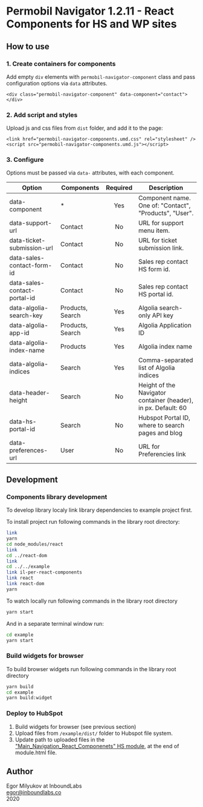 # Permobil Navigator 1.2.11 - React Components for HS and WP sites

## How to use

### 1. Create containers for components

Add empty `div` elements with `permobil-navigator-component` class and pass configuration options via `data` attributes.

```
<div class="permobil-navigator-component" data-component="contact"></div>
```

### 2. Add script and styles

Upload js and css files from `dist` folder, and add it to the page:

```
<link href="permobil-navigator-components.umd.css" rel="stylesheet" />
<script src="permobil-navigator-components.umd.js"></script>
```

### 3. Configure

Options must be passed via `data-` attributes, with each component.

| Option                       | Components       | Required | Description                                                    |
| ---------------------------- | ---------------- | :------: | -------------------------------------------------------------- |
| data-component               | \*               |   Yes    | Component name. One of: "Contact", "Products", "User".         |
| data-support-url             | Contact          |    No    | URL for support menu item.                                     |
| data-ticket-submission-url   | Contact          |    No    | URL for ticket submission link.                                |
| data-sales-contact-form-id   | Contact          |    No    | Sales rep contact HS form id.                                  |
| data-sales-contact-portal-id | Contact          |    No    | Sales rep contact HS portal id.                                |
| data-algolia-search-key      | Products, Search |   Yes    | Algolia search-only API key                                    |
| data-algolia-app-id          | Products, Search |   Yes    | Algolia Application ID                                         |
| data-algolia-index-name      | Products         |   Yes    | Algolia index name                                             |
| data-algolia-indices         | Search           |   Yes    | Comma-separated list of Algolia indices                        |
| data-header-height           | Search           |    No    | Height of the Navigator container (header), in px. Default: 60 |
| data-hs-portal-id            | Search           |    No    | Hubspot Portal ID, where to search pages and blog              |
| data-preferences-url         | User             |    No    | URL for Preferencies link                                      |

## Development

### Components library development

To develop library localy link library dependencies to example project first.

To install project run following commands in the library root directory:

```bash
link
yarn
cd node_modules/react
link
cd ../react-dom
link
cd ../../example
link il-per-react-components
link react
link react-dom
yarn
```

To watch locally run following commands in the library root directory

```bash
yarn start
```

And in a separate terminal window run:

```bash
cd example
yarn start
```

### Build widgets for browser

To build browser widgets run following commands in the library root directory

```bash
yarn build
cd example
yarn build:widget
```

### Deploy to HubSpot

1. Build widgets for browser (see previous section)
2. Upload files from `/example/dist/` folder to Hubspot file system.
3. Update path to uploaded files in the ["Main_Navigation_React_Componenets" HS module](https://app.hubspot.com/design-manager/1624307/modules/40729744253), at the end of module.html file.

## Author

Egor Milyukov at InboundLabs  
egor@inboundlabs.co  
2020

